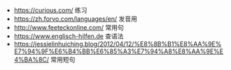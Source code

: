 
* https://curious.com/ 练习
* https://zh.forvo.com/languages/en/ 发音用
* http://www.feeteckonline.com/ 常用句
* https://www.englisch-hilfen.de 查语法
* https://jessielinhuiching.blog/2012/04/12/%E8%8B%B1%E8%AA%9E%E7%94%9F%E6%B4%BB%E6%85%A3%E7%94%A8%E8%AA%9E%E4%BA%8C/ 常用短句
